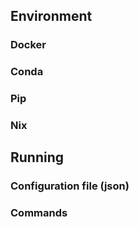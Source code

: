 ## Environment

### Docker

### Conda

### Pip

### Nix


## Running

### Configuration file (json)

### Commands
